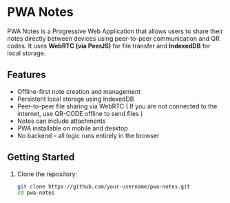 # PWA Notes

PWA Notes is a Progressive Web Application that allows users to share their notes directly between devices using peer-to-peer communication and QR codes. It uses **WebRTC (via PeerJS)** for file transfer and **IndexedDB** for local storage.

## Features

- Offline-first note creation and management
- Persistent local storage using IndexedDB
- Peer-to-peer file sharing via WebRTC ( If you are not connected to the internet, use QR-CODE offline to send files )
- Notes can include attachments
- PWA installable on mobile and desktop
- No backend – all logic runs entirely in the browser

## Getting Started

1. Clone the repository:

   ```bash
   git clone https://github.com/your-username/pwa-notes.git
   cd pwa-notes
